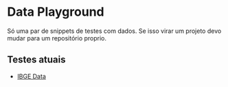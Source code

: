 # Data Playground
Só uma par de snippets de testes com dados. Se isso virar um projeto devo mudar para um repositório proprio.

## Testes atuais
- [IBGE Data](https://github.com/FernnandoSussmann/data-playground/tree/ibge-data)
